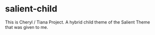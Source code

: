 # salient-child
This is Cheryl / Tiana Project. A hybrid child theme of the Salient Theme that was given to me.

